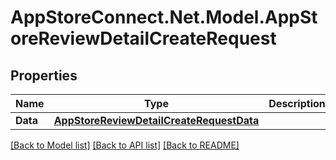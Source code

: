 # AppStoreConnect.Net.Model.AppStoreReviewDetailCreateRequest

## Properties

Name | Type | Description | Notes
------------ | ------------- | ------------- | -------------
**Data** | [**AppStoreReviewDetailCreateRequestData**](AppStoreReviewDetailCreateRequestData.md) |  | 

[[Back to Model list]](../README.md#documentation-for-models) [[Back to API list]](../README.md#documentation-for-api-endpoints) [[Back to README]](../README.md)

